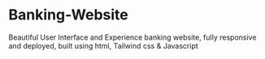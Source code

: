 # Banking-Website
Beautiful User Interface and Experience banking website, fully responsive and deployed, built using html, Tailwind css &amp; Javascript
